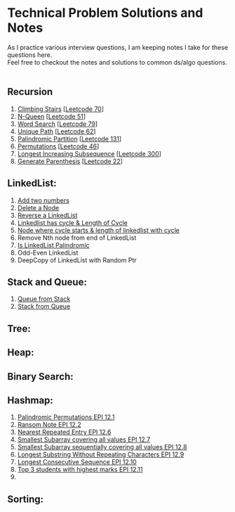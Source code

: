 # Technical Problem Solutions and Notes

As I practice various interview questions, I am keeping notes I take for these questions here.  
Feel free to checkout the notes and solutions to common ds/algo questions.  

## **Recursion**

1.  [Climbing Stairs](https://github.com/therock3353/notes/blob/master/recursive/claimbing_stairs.py) \[[Leetcode 70](https://leetcode.com/problems/climbing-stairs/)\]
2.  [N-Queen](https://github.com/therock3353/notes/blob/master/recursive/n_queens.py) \[[Leetcode 51](https://leetcode.com/problems/n-queens/)\]
3.  [Word Search](https://github.com/therock3353/notes/blob/master/recursive/word_search.py) \[[Leetcode 79](https://leetcode.com/problems/word-search/)\]
4.  [Unique Path](https://github.com/therock3353/notes/blob/master/recursive/unique_paths.py) \[[Leetcode 62](https://leetcode.com/problems/unique-paths/)\]
5.  [Palindromic Partition](https://github.com/therock3353/notes/blob/master/recursive/palindromic_partition.py) \[[Leetcode 131](https://leetcode.com/problems/palindrome-partitioning/)\]
6.  [Permutations](https://github.com/therock3353/notes/blob/master/recursive/permutations.py) \[[Leetcode 46](https://leetcode.com/problems/permutations/)\]
7.  [Longest Increasing Subsequence](https://github.com/therock3353/notes/blob/master/recursive/longest_increasing_subsequence.py) \[[Leetcode 300](https://leetcode.com/problems/longest-increasing-subsequence/)\]
8.  [Generate Parenthesis](https://github.com/therock3353/notes/blob/master/recursive/generate_paranthesis.py) \[[Leetcode 22](https://leetcode.com/problems/generate-parentheses/)\]


## LinkedList:

1.  [Add two numbers](https://github.com/therock3353/notes/blob/master/linkedlist/add_two_numbers.py)
2.  [Delete a Node](https://github.com/therock3353/notes/blob/master/linkedlist/delete_node.py)
3.  [Reverse a LinkedList](https://github.com/therock3353/notes/blob/master/linkedlist/reverse_linked_list.py)
4.  [Linkedlist has cycle & Length of Cycle](https://github.com/therock3353/notes/blob/master/linkedlist/cycle_in_linkedlist.py)
5.  [Node where cycle starts & length of linkedlist with cycle](https://github.com/therock3353/notes/blob/master/linkedlist/cycle_start_node.py)
6.  Remove Nth node from end of LinkedList
7.  [Is LinkedList Palindromic](https://github.com/therock3353/notes/blob/master/linkedlist/palindrom_linked_list.py)
8.  Odd-Even LinkedList
9.  DeepCopy of LinkedList with Random Ptr

## Stack and Queue:

1.  [Queue from Stack](https://github.com/therock3353/notes/blob/master/stack_queue/queue_from_stack.py)  
2.  [Stack from Queue](https://github.com/therock3353/notes/blob/master/stack_queue/stack_from_queue.py)

## Tree:

## Heap:

## Binary Search:

## Hashmap:

1. [Palindromic Permutations EPI 12.1](https://github.com/therock3353/notes/blob/master/hashmap/palindromic_permutations.py)
2. [Ransom Note EPI 12.2](https://github.com/therock3353/notes/blob/master/hashmap/ransom_note.py)
3. [Nearest Repeated Entry EPI 12.6](https://github.com/therock3353/notes/blob/master/hashmap/nearest_repeated_entry.py)
4. [Smallest Subarray covering all values EPI 12.7](https://github.com/therock3353/notes/blob/master/hashmap/smallest_subarray_all_vals.py)
5. [Smallest Subarray sequentially covering all values EPI 12.8](https://github.com/therock3353/notes/blob/master/hashmap/smallest_subarray_all_values_in_seq.py)
6. [Longest Substring Without Repeating Characters EPI 12.9](https://github.com/therock3353/notes/blob/master/hashmap/longest_substr_wo_repeat_char.py)
7. [Longest Consecutive Sequence EPI 12.10](https://github.com/therock3353/notes/blob/master/hashmap/longest_conseq_seq.py)
8. [Top 3 students with highest marks EPI 12.11](https://github.com/therock3353/notes/blob/master/hashmap/student_top_3_scores.py)
9. 

## Sorting:

